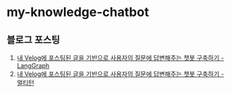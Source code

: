 # my-knowledge-chatbot

## 블로그 포스팅

1. [내 Velog에 포스팅된 글을 기반으로 사용자의 질문에 답변해주는 챗봇 구축하기 - LangGraph](https://velog.io/@salgu1998/내-Velog에-포스팅된-글을-기반으로-사용자의-질문에-답변해주는-챗봇-LangGraph)
2. [내 Velog에 포스팅된 글을 기반으로 사용자의 질문에 답변해주는 챗봇 구축하기 - 멀티턴](https://velog.io/@salgu1998/내-Velog에-포스팅된-글을-기반으로-사용자의-질문에-답변해주는-챗봇-구축하기-멀티턴)